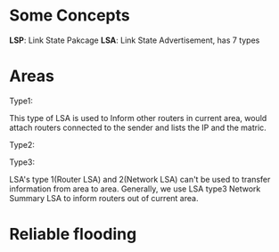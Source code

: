 
# Some Concepts

**LSP**: Link State Pakcage
**LSA**: Link State Advertisement, has 7 types

# Areas

Type1:

This type of LSA is used to Inform other routers in current area, would attach routers connected to the sender and lists the IP and the matric.

Type2:




Type3:

LSA's type 1(Router LSA) and 2(Network LSA) can't be used to transfer information from area to area. Generally, we use LSA type3 Network Summary LSA to inform routers out of current area. 




# Reliable flooding

